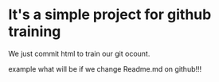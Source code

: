# It's a simple project for github training


We just commit html to train our git ocount.


example what will be if we change Readme.md on github!!!
